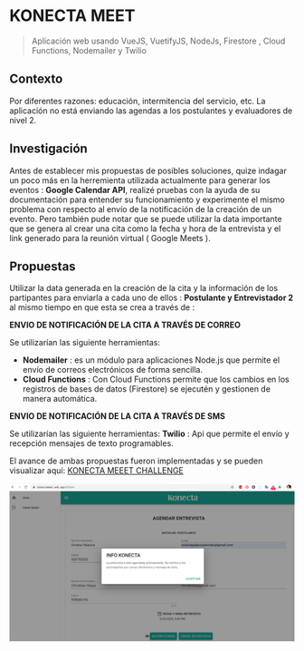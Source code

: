 # KONECTA MEET 
>  Aplicación web usando VueJS, VuetifyJS, NodeJs, Firestore , Cloud Functions, Nodemailer y Twilio

## Contexto

Por diferentes razones: educación, intermitencia del servicio, etc. La aplicación no está enviando las agendas a los postulantes y evaluadores de nivel 2.

## Investigación

Antes de establecer mis propuestas de posibles soluciones, quize indagar un poco
más en la herremienta utilizada actualmente para generar los eventos : **Google Calendar API**, realizé pruebas con la ayuda de su documentación para entender su funcionamiento y experimente el mismo problema con respecto al envío de la notificación de la creación de un evento. Pero también pude notar que se puede utilizar la data importante que se genera al crear una cita como la fecha y hora de la entrevista y el link generado para la reunión virtual ( Google Meets ).


##  Propuestas

 Utilizar la data generada en la creación de la cita y la información de los partipantes para enviarla a cada uno de ellos : **Postulante y Entrevistador 2** al mismo tiempo en que esta se crea a través de :

**ENVIO DE NOTIFICACIÓN DE LA CITA A TRAVÉS DE CORREO**
 
Se utilizarían las siguiente herramientas: 
 
 -  **Nodemailer** : es un módulo para aplicaciones Node.js que permite el envío de correos electrónicos de forma sencilla.
 - **Cloud Functions** : Con Cloud Functions permite que los cambios en los registros de bases de datos (Firestore) se ejecutén y gestionen de manera automática.

**ENVIO DE NOTIFICACIÓN DE LA CITA A TRAVÉS DE SMS**
 
Se utilizarían las siguiente herramientas: 
**Twilio** : Api que permite el envío y recepción mensajes de texto programables.


El avance de ambas propuestas fueron implementadas y se pueden visualizar aquí:  [KONECTA MEEET CHALLENGE ](https://konectameet.web.app/)

![img-project](https://github.com/omairapalacios/konecta-challenge/blob/master/src/assets/project.png)
